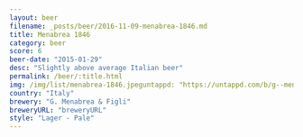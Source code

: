 ```yaml
---
layout: beer
filename: _posts/beer/2016-11-09-menabrea-1846.md
title: Menabrea 1846
category: beer
score: 6
beer-date: "2015-01-29"
desc: "Slightly above average Italian beer"
permalink: /beer/:title.html
img: /img/list/menabrea-1846.jpeguntappd: "https://untappd.com/b/g--menabrea---figli-menabrea-1846/7482"
country: "Italy"
brewery: "G. Menabrea & Figli"
breweryURL: "breweryURL"
style: "Lager - Pale"
---
```

